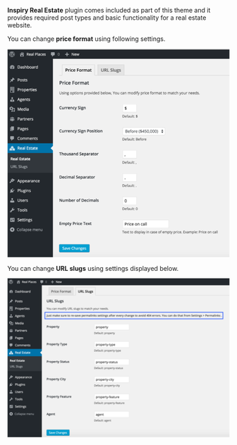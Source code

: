<strong>Inspiry Real Estate</strong> plugin comes included as part of this theme and it provides required post types and basic functionality for a real estate website.

You can change <strong>price format</strong> using following settings.

![Real Places Theme](images/inspiry-plugin/1.png)

You can change <strong>URL slugs</strong> using settings displayed below.

![Real Places Theme](images/inspiry-plugin/2.png)
